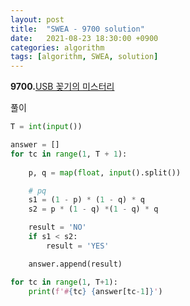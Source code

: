 ```yaml
---
layout: post
title:  "SWEA - 9700 solution"
date:   2021-08-23 18:30:00 +0900
categories: algorithm
tags: [algorithm, SWEA, solution]
---
```

**9700.**[USB 꽂기의 미스터리](https://swexpertacademy.com/main/code/problem/problemDetail.do?contestProbId=AXDNEA3aaU0DFAVX&categoryId=AXDNEA3aaU0DFAVX&categoryType=CODE&problemTitle=9700&orderBy=FIRST_REG_DATETIME&selectCodeLang=ALL&select-1=&pageSize=10&pageIndex=1)

풀이

```python
T = int(input())

answer = []
for tc in range(1, T + 1): 
    
    p, q = map(float, input().split())

    # pq
    s1 = (1 - p) * (1 - q) * q
    s2 = p * (1 - q) *(1 - q) * q

    result = 'NO'
    if s1 < s2:
        result = 'YES'

    answer.append(result)

for tc in range(1, T+1):
    print(f'#{tc} {answer[tc-1]}')
```

